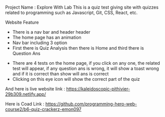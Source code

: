 Project Name : Explore With Lab
This is a quiz test giving site with quizzes related to programming such as Javascript, Git, CSS, React, etc.

Website Feature

- There is a nav bar and header header
- The home page has an animation
- Nav bar including 3 option
- First there is Quiz Analysis then there is Home and third there is Question Ans

* There are 4 tests on the home page, if you click on any one, the related test will appear, if any question ans is wrong, it will show a toast wrong and if it is correct than show will ans is correct
* Clicking on this eye icon will show the correct part of the quiz

And here is live website link : https://kaleidoscopic-pithivier-29b309.netlify.app/

Here is Coad Link : https://github.com/programming-hero-web-course2/b6-quiz-crackerz-emon097
